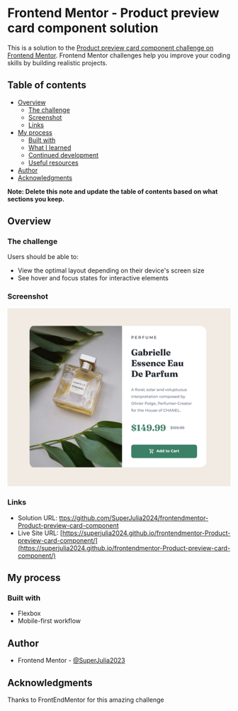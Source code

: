 # Frontend Mentor - Product preview card component solution

This is a solution to the [Product preview card component challenge on Frontend Mentor](https://www.frontendmentor.io/challenges/product-preview-card-component-GO7UmttRfa). Frontend Mentor challenges help you improve your coding skills by building realistic projects.

## Table of contents

- [Overview](#overview)
  - [The challenge](#the-challenge)
  - [Screenshot](#screenshot)
  - [Links](#links)
- [My process](#my-process)
  - [Built with](#built-with)
  - [What I learned](#what-i-learned)
  - [Continued development](#continued-development)
  - [Useful resources](#useful-resources)
- [Author](#author)
- [Acknowledgments](#acknowledgments)

**Note: Delete this note and update the table of contents based on what sections you keep.**

## Overview

### The challenge

Users should be able to:

- View the optimal layout depending on their device's screen size
- See hover and focus states for interactive elements

### Screenshot

![](./screenshot.png)

### Links

- Solution URL: [ttps://github.com/SuperJulia2024/frontendmentor-Product-preview-card-component](https://github.com/SuperJulia2024/frontendmentor-Product-preview-card-component)
- Live Site URL: [https://superjulia2024.github.io/frontendmentor-Product-preview-card-component/](https://superjulia2024.github.io/frontendmentor-Product-preview-card-component/)

## My process

### Built with

- Flexbox
- Mobile-first workflow

## Author

- Frontend Mentor - [@SuperJulia2023](https://www.frontendmentor.io/profile/SuperJulia2024)

## Acknowledgments

Thanks to FrontEndMentor for this amazing challenge
